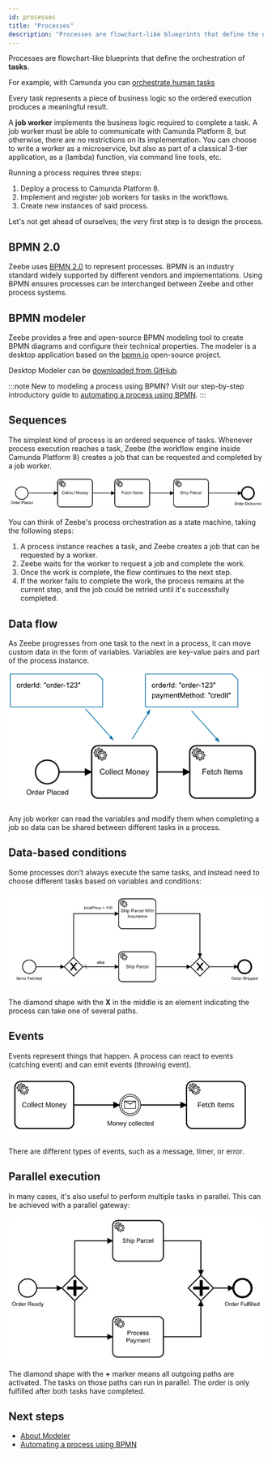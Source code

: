 ```yaml
---
id: processes
title: "Processes"
description: "Processes are flowchart-like blueprints that define the orchestration of tasks."
---
```


Processes are flowchart-like blueprints that define the orchestration of **tasks**.

For example, with Camunda you can [orchestrate human tasks](../../guides/getting-started-orchestrate-human-tasks.md)

Every task represents a piece of business logic so the ordered execution produces a meaningful result.

A **job worker** implements the business logic required to complete a task. A job worker must be able to communicate with Camunda Platform 8, but otherwise, there are no restrictions on its implementation. You can choose to write a worker as a microservice, but also as part of a classical 3-tier application, as a \(lambda\) function, via command line tools, etc.

Running a process requires three steps:

1. Deploy a process to Camunda Platform 8.
2. Implement and register job workers for tasks in the workflows.
3. Create new instances of said process.

Let's not get ahead of ourselves; the very first step is to design the process.

## BPMN 2.0

Zeebe uses [BPMN 2.0](http://www.bpmn.org/) to represent processes. BPMN is an industry standard widely supported by different vendors and implementations. Using BPMN ensures processes can be interchanged between Zeebe and other process systems.

## BPMN modeler

Zeebe provides a free and open-source BPMN modeling tool to create BPMN diagrams and configure their technical properties. The modeler is a desktop application based on the [bpmn.io](https://bpmn.io) open-source project.

Desktop Modeler can be [downloaded from GitHub](https://camunda.com/download/modeler/).

:::note
New to modeling a process using BPMN? Visit our step-by-step introductory guide to [automating a process using BPMN](../../guides/automating-a-process-using-bpmn.md).
:::

## Sequences

The simplest kind of process is an ordered sequence of tasks. Whenever process execution reaches a task, Zeebe (the workflow engine inside Camunda Platform 8) creates a job that can be requested and completed by a job worker.

![process-sequence](assets/order-process.png)

You can think of Zeebe's process orchestration as a state machine, taking the following steps:

1. A process instance reaches a task, and Zeebe creates a job that can be requested by a worker.
2. Zeebe waits for the worker to request a job and complete the work.
3. Once the work is complete, the flow continues to the next step.
4. If the worker fails to complete the work, the process remains at the current step, and the job could be retried until it's successfully completed.

## Data flow

As Zeebe progresses from one task to the next in a process, it can move custom data in the form of variables. Variables are key-value pairs and part of the process instance.

![data-flow](assets/process-data-flow.png)

Any job worker can read the variables and modify them when completing a job so data can be shared between different tasks in a process.

## Data-based conditions

Some processes don't always execute the same tasks, and instead need to choose different tasks based on variables and conditions:

![data-conditions](assets/processes-data-based-conditions.png)

The diamond shape with the **X** in the middle is an element indicating the process can take one of several paths.

## Events

Events represent things that happen. A process can react to events (catching event) and can emit events (throwing event).

![process](assets/process-events.png)

There are different types of events, such as a message, timer, or error.

## Parallel execution

In many cases, it's also useful to perform multiple tasks in parallel. This can be achieved with a parallel gateway:

![data-conditions](assets/processes-parallel-gateway.png)

The diamond shape with the **+** marker means all outgoing paths are activated. The tasks on those paths can run in parallel. The order is only fulfilled after both tasks have completed.

## Next steps

- [About Modeler](./components/modeler/about.md)
- [Automating a process using BPMN](./guides/automating-a-process-using-bpmn.md)